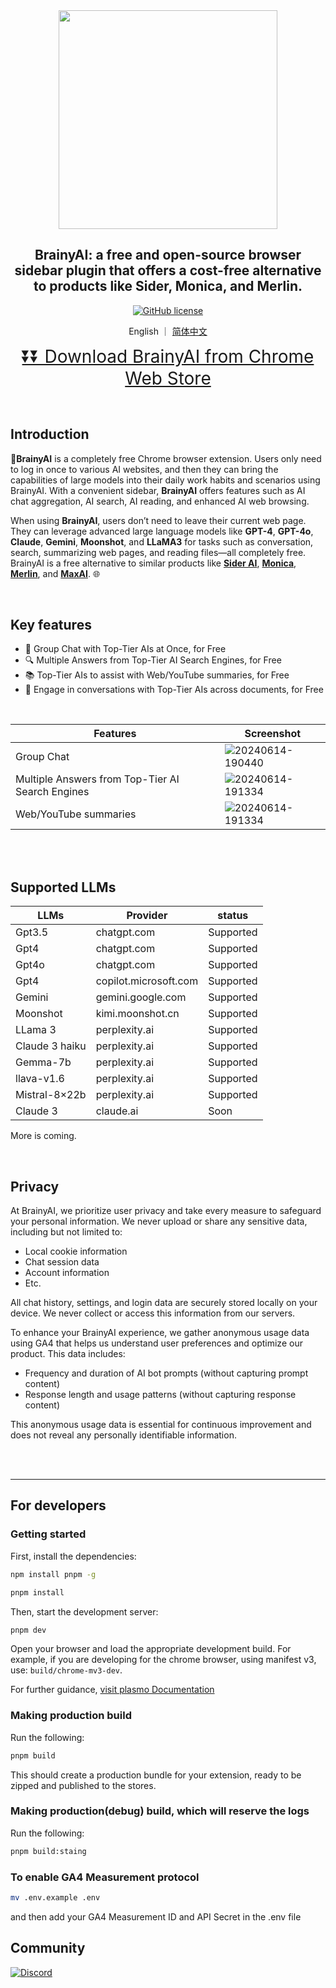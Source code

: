 <div align="center">
<img src="https://raw.githubusercontent.com/luyu0279/BrainyAi/main/misc/logo.png" width="350px">
<h2>BrainyAI: a free and open-source browser sidebar plugin that offers a cost-free alternative to products like Sider, Monica, and Merlin. </h2>

[![GitHub license](https://img.shields.io/badge/license-GPL%203.0-blue)](https://github.com/luyu0279/BrainyAi/blob/main/LICENSE)

English ｜ [简体中文](README_ZH-CN.md)

<p>
  <a style="font-size: 28px" href="https://chromewebstore.google.com/detail/brainyai/jmcllpdchgacpnpgechgncndkfdogdah?utm_source=github&utm_medium=pr&utm_campaign=0614">
  ⏬⏬ Download BrainyAI from Chrome Web Store
</a>
</p>
</div>

<br>

## Introduction

🧠**BrainyAI** is a completely free Chrome browser extension. Users only need to log in once to various AI websites, and then they can bring the capabilities of large models into their daily work habits and scenarios using BrainyAI. With a convenient sidebar, **BrainyAI** offers features such as AI chat aggregation, AI search, AI reading, and enhanced AI web browsing.

When using **BrainyAI**, users don’t need to leave their current web page. They can leverage advanced large language models like **GPT-4**, **GPT-4o**, **Claude**, **Gemini**, **Moonshot**, and **LLaMA3** for tasks such as conversation, search, summarizing web pages, and reading files—all completely free. BrainyAI is a free alternative to similar products like **[Sider AI](https://sider.ai)**, **[Monica](https://monica.im)**, **[Merlin](https://www.getmerlin.in)**, and **[MaxAI](https:///www.maxai.me)**. 🌐

<br>

## Key features

- 🤖 Group Chat with Top-Tier AIs at Once, for Free
- 🔍 Multiple Answers from Top-Tier AI Search Engines, for Free
- 📚 Top-Tier AIs to assist with Web/YouTube summaries, for Free
- 💬 Engage in conversations with Top-Tier AIs across documents, for Free

<br>

| Features                                         | Screenshot                                                                                         |
| ------------------------------------------------ | -------------------------------------------------------------------------------------------------- |
| Group Chat                                       | ![20240614-190440](https://raw.githubusercontent.com/luyu0279/BrainyAi/main/misc/group_chat.gif)   |
| Multiple Answers from Top-Tier AI Search Engines | ![20240614-191334](https://raw.githubusercontent.com/luyu0279/BrainyAi/main/misc/multi_answer.gif) |
| Web/YouTube summaries                            | ![20240614-191334](https://raw.githubusercontent.com/luyu0279/BrainyAi/main/misc/summaries.gif)    |

<br>
<br>

## Supported LLMs

| LLMs           | Provider              | status    |
| -------------- | --------------------- | --------- |
| Gpt3.5         | chatgpt.com           | Supported |
| Gpt4           | chatgpt.com           | Supported |
| Gpt4o          | chatgpt.com           | Supported |
| Gpt4           | copilot.microsoft.com | Supported |
| Gemini         | gemini.google.com     | Supported |
| Moonshot       | kimi.moonshot.cn      | Supported |
| LLama 3        | perplexity.ai         | Supported |
| Claude 3 haiku | perplexity.ai         | Supported |
| Gemma-7b       | perplexity.ai         | Supported |
| llava-v1.6     | perplexity.ai         | Supported |
| Mistral-8×22b  | perplexity.ai         | Supported |
| Claude 3       | claude.ai             | Soon      |

More is coming.

<br>

## Privacy

At BrainyAI, we prioritize user privacy and take every measure to safeguard your personal information. We never upload or share any sensitive data, including but not limited to:

- Local cookie information
- Chat session data
- Account information
- Etc.

All chat history, settings, and login data are securely stored locally on your device. We never collect or access this information from our servers.

To enhance your BrainyAI experience, we gather anonymous usage data using GA4 that helps us understand user preferences and optimize our product. This data includes:

- Frequency and duration of AI bot prompts (without capturing prompt content)
- Response length and usage patterns (without capturing response content)

This anonymous usage data is essential for continuous improvement and does not reveal any personally identifiable information.

<br>
<br>

---

## For developers

### Getting started

First, install the dependencies:

```bash
npm install pnpm -g
```

```bash
pnpm install
```

Then, start the development server:

```bash
pnpm dev
```

Open your browser and load the appropriate development build. For example, if you are developing for the chrome browser, using manifest v3, use: `build/chrome-mv3-dev`.

For further guidance, [visit plasmo Documentation](https://docs.plasmo.com/)

### Making production build

Run the following:

```bash
pnpm build
```

This should create a production bundle for your extension, ready to be zipped and published to the stores.

### Making production(debug) build, which will reserve the logs

Run the following:

```bash
pnpm build:staing
```

### To enable GA4 Measurement protocol

```bash
mv .env.example .env
```

and then add your GA4 Measurement ID and API Secret in the .env file

## Community

<a href="https://discord.gg/FXgVQQwP8s">
    <img src="https://img.shields.io/discord/981138088757690398?label=Discord&logo=discord&logoColor=white&style=for-the-badge" alt="Discord">
</a>
